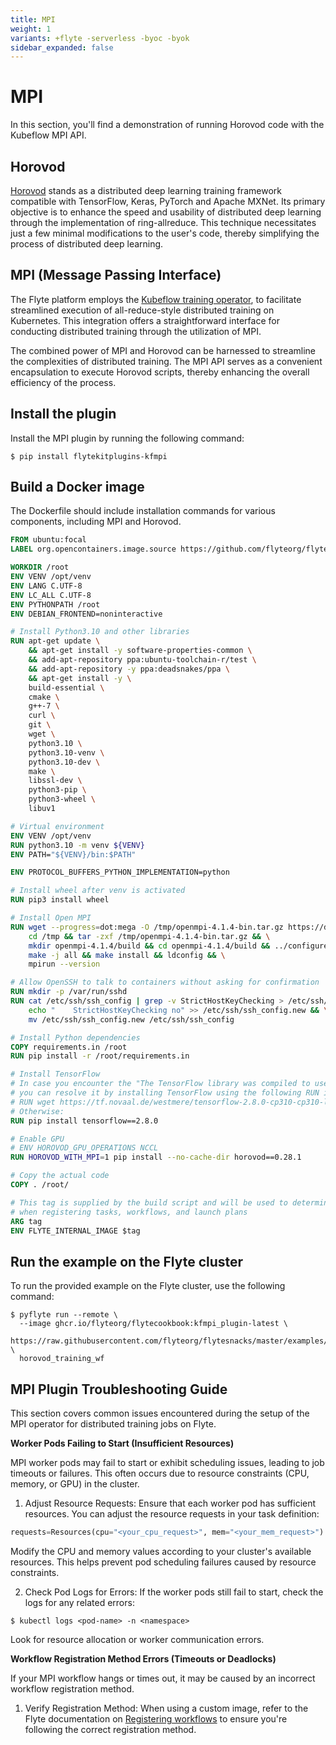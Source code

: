 ```yaml
---
title: MPI
weight: 1
variants: +flyte -serverless -byoc -byok
sidebar_expanded: false
---
```


# MPI

In this section, you'll find a demonstration of running Horovod code with the Kubeflow MPI API.

## Horovod

[Horovod](http://horovod.ai/) stands as a distributed deep learning training framework compatible with
TensorFlow, Keras, PyTorch and Apache MXNet. Its primary objective is to enhance the speed and usability
of distributed deep learning through the implementation of ring-allreduce. This technique necessitates
just a few minimal modifications to the user's code, thereby simplifying the process of distributed deep learning.

## MPI (Message Passing Interface)

The Flyte platform employs the [Kubeflow training operator](https://github.com/kubeflow/training-operator),
to facilitate streamlined execution of all-reduce-style distributed training on Kubernetes.
This integration offers a straightforward interface for conducting distributed training through the utilization of MPI.

The combined power of MPI and Horovod can be harnessed to streamline the complexities of distributed training.
The MPI API serves as a convenient encapsulation to execute Horovod scripts, thereby enhancing the overall efficiency of the process.

## Install the plugin

Install the MPI plugin by running the following command:

```shell
$ pip install flytekitplugins-kfmpi
```

## Build a Docker image

The Dockerfile should include installation commands for various components, including MPI and Horovod.

```dockerfile
FROM ubuntu:focal
LABEL org.opencontainers.image.source https://github.com/flyteorg/flytesnacks

WORKDIR /root
ENV VENV /opt/venv
ENV LANG C.UTF-8
ENV LC_ALL C.UTF-8
ENV PYTHONPATH /root
ENV DEBIAN_FRONTEND=noninteractive

# Install Python3.10 and other libraries
RUN apt-get update \
    && apt-get install -y software-properties-common \
    && add-apt-repository ppa:ubuntu-toolchain-r/test \
    && add-apt-repository -y ppa:deadsnakes/ppa \
    && apt-get install -y \
    build-essential \
    cmake \
    g++-7 \
    curl \
    git \
    wget \
    python3.10 \
    python3.10-venv \
    python3.10-dev \
    make \
    libssl-dev \
    python3-pip \
    python3-wheel \
    libuv1

# Virtual environment
ENV VENV /opt/venv
RUN python3.10 -m venv ${VENV}
ENV PATH="${VENV}/bin:$PATH"

ENV PROTOCOL_BUFFERS_PYTHON_IMPLEMENTATION=python

# Install wheel after venv is activated
RUN pip3 install wheel

# Install Open MPI
RUN wget --progress=dot:mega -O /tmp/openmpi-4.1.4-bin.tar.gz https://download.open-mpi.org/release/open-mpi/v4.1/openmpi-4.1.4.tar.gz && \
    cd /tmp && tar -zxf /tmp/openmpi-4.1.4-bin.tar.gz && \
    mkdir openmpi-4.1.4/build && cd openmpi-4.1.4/build && ../configure --prefix=/usr/local && \
    make -j all && make install && ldconfig && \
    mpirun --version

# Allow OpenSSH to talk to containers without asking for confirmation
RUN mkdir -p /var/run/sshd
RUN cat /etc/ssh/ssh_config | grep -v StrictHostKeyChecking > /etc/ssh/ssh_config.new && \
    echo "    StrictHostKeyChecking no" >> /etc/ssh/ssh_config.new && \
    mv /etc/ssh/ssh_config.new /etc/ssh/ssh_config

# Install Python dependencies
COPY requirements.in /root
RUN pip install -r /root/requirements.in

# Install TensorFlow
# In case you encounter the "The TensorFlow library was compiled to use AVX instructions, which are not present on your machine" error,
# you can resolve it by installing TensorFlow using the following RUN instruction:
# RUN wget https://tf.novaal.de/westmere/tensorflow-2.8.0-cp310-cp310-linux_x86_64.whl && pip install tensorflow-2.8.0-cp310-cp310-linux_x86_64.whl
# Otherwise:
RUN pip install tensorflow==2.8.0

# Enable GPU
# ENV HOROVOD_GPU_OPERATIONS NCCL
RUN HOROVOD_WITH_MPI=1 pip install --no-cache-dir horovod==0.28.1

# Copy the actual code
COPY . /root/

# This tag is supplied by the build script and will be used to determine the version
# when registering tasks, workflows, and launch plans
ARG tag
ENV FLYTE_INTERNAL_IMAGE $tag
```

## Run the example on the Flyte cluster

To run the provided example on the Flyte cluster, use the following command:

```shell
$ pyflyte run --remote \
  --image ghcr.io/flyteorg/flytecookbook:kfmpi_plugin-latest \
  https://raw.githubusercontent.com/flyteorg/flytesnacks/master/examples/kfmpi_plugin/kfmpi_plugin/mpi_mnist.py \
  horovod_training_wf
```

## MPI Plugin Troubleshooting Guide

This section covers common issues encountered during the setup of the MPI operator for distributed training jobs on Flyte.

**Worker Pods Failing to Start (Insufficient Resources)**

MPI worker pods may fail to start or exhibit scheduling issues, leading to job timeouts or failures. This often occurs due to resource constraints (CPU, memory, or GPU) in the cluster.

1. Adjust Resource Requests:
Ensure that each worker pod has sufficient resources. You can adjust the resource requests in your task definition:

```python
requests=Resources(cpu="<your_cpu_request>", mem="<your_mem_request>")
```

Modify the CPU and memory values according to your cluster's available resources. This helps prevent pod scheduling failures caused by resource constraints.

2. Check Pod Logs for Errors:
If the worker pods still fail to start, check the logs for any related errors:

```shell
$ kubectl logs <pod-name> -n <namespace>
```

Look for resource allocation or worker communication errors.

**Workflow Registration Method Errors (Timeouts or Deadlocks)**

If your MPI workflow hangs or times out, it may be caused by an incorrect workflow registration method.

1. Verify Registration Method:
    When using a custom image, refer to the Flyte documentation on [Registering workflows](../../../user-guide/development-cycle/running-your-code) to ensure you're following the correct registration method.
